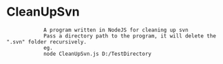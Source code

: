 # CleanUpSvn
                A program written in NodeJS for cleaning up svn
                Pass a directory path to the program, it will delete the ".svn" folder recursively.
                eg.
                node CleanUpSvn.js D:/TestDirectory
